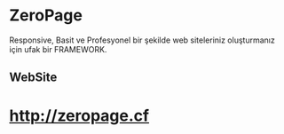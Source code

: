 # ZeroPage
Responsive, Basit ve Profesyonel bir şekilde web siteleriniz oluşturmanız için ufak bir FRAMEWORK. 

## WebSite   
# http://zeropage.cf
